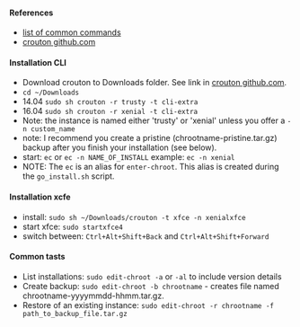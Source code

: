 #### References
* [list of common commands](https://github.com/dnschneid/crouton/wiki/Crouton-Command-Cheat-Sheet)
* [crouton github.com](https://github.com/dnschneid/crouton)

#### Installation CLI
* Download crouton to Downloads folder. See link in [crouton github.com](https://github.com/dnschneid/crouton#usage).
* `cd ~/Downloads`
* 14.04 `sudo sh crouton -r trusty -t cli-extra`
* 16.04 `sudo sh crouton -r xenial -t cli-extra`
* Note: the instance is named either 'trusty' or 'xenial' unless you offer a `-n custom_name`
* note: I recommend you create a pristine (chrootname-pristine.tar.gz) backup after you finish your installation (see below).
* start: `ec` or `ec -n NAME_OF_INSTALL` example: `ec -n xenial`
* NOTE: The `ec` is an alias for `enter-chroot`. This alias is created during the `go_install.sh` script.

#### Installation xcfe
* install: `sudo sh ~/Downloads/crouton -t xfce -n xenialxfce`
* start xfce: `sudo startxfce4`
* switch between: `Ctrl+Alt+Shift+Back` and `Ctrl+Alt+Shift+Forward`

#### Common tasts
* List installations: `sudo edit-chroot -a` or `-al` to include version details
* Create backup: `sudo edit-chroot -b chrootname` - creates file named chrootname-yyyymmdd-hhmm.tar.gz.
* Restore of an existing instance: `sudo edit-chroot -r chrootname -f path_to_backup_file.tar.gz`
